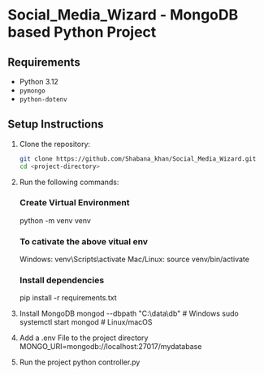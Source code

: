 # Social_Media_Wizard - MongoDB based Python Project

## Requirements
- Python 3.12
- `pymongo`
- `python-dotenv`

## Setup Instructions

1. Clone the repository:
   ```sh
   git clone https://github.com/Shabana_khan/Social_Media_Wizard.git
   cd <project-directory>
   
2. Run the following commands:
   ### Create Virtual Environment
   python -m venv venv

   ### To cativate the above vitual env
   Windows: venv\Scripts\activate
   Mac/Linux: source venv/bin/activate

   ### Install dependencies
   pip install -r requirements.txt

3. Install MongoDB
   mongod --dbpath "C:\data\db"  # Windows
   sudo systemctl start mongod   # Linux/macOS

4. Add a .env File to the project directory
   MONGO_URI=mongodb://localhost:27017/mydatabase

5. Run the project
   python controller.py
